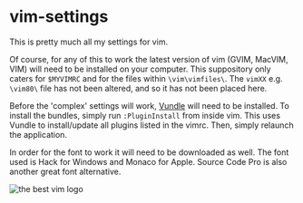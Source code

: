 # vim-settings
This is pretty much all my settings for vim.

Of course, for any of this to work the latest version of vim (GVIM, MacVIM, VIM) will need to be installed on your computer.
This suppository only caters for `$MYVIMRC` and for the files within `\vim\vimfiles\`. The `vimXX` e.g. `\vim80\` file has not been altered, and so it has not been placed here.


Before the 'complex' settings will work, [Vundle](https://github.com/VundleVim/Vundle.vim) will need to be installed.
To install the bundles, simply run `:PluginInstall` from inside vim. This uses Vundle to install/update all plugins listed in the vimrc. Then, simply relaunch the application.


In order for the font to work it will need to be downloaded as well. The font used is Hack for Windows and Monaco for Apple. Source Code Pro is also another great font alternative.

![the best vim logo](https://github.com/callumfrance/vim-settings/blob/master/vim3d_the_editor.jpg)
